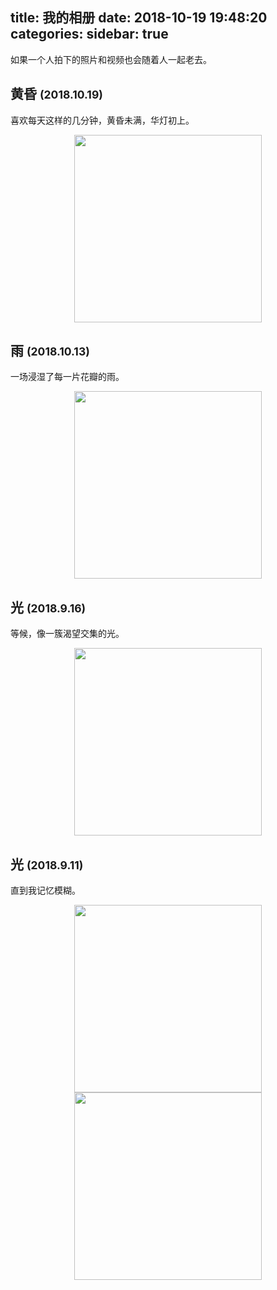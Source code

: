 title: 我的相册
date: 2018-10-19 19:48:20
categories:
sidebar: true
---

如果一个人拍下的照片和视频也会随着人一起老去。

## 黄昏 <small>(2018.10.19)</small>

喜欢每天这样的几分钟，黄昏未满，华灯初上。

<img src="https://ws2.sinaimg.cn/large/006tNbRwly1fwectyxkijj31kw153b2a.jpg" style="display: block; margin: 0 auto; height: 300px">

## 雨 <small>(2018.10.13)</small>

一场浸湿了每一片花瓣的雨。

<img src="https://ws1.sinaimg.cn/large/006tNbRwly1fweda6icx9j315q0v84qp.jpg" style="display: block; margin: 0 auto; height: 300px">

## 光 <small>(2018.9.16)</small>

等候，像一簇渴望交集的光。

<img src="https://ws1.sinaimg.cn/large/006tNbRwly1fweddx1i7lj31kw16o1l1.jpg" style="display: block; margin: 0 auto; height: 300px">

## 光 <small>(2018.9.11)</small>

直到我记忆模糊。

<img src="https://ws3.sinaimg.cn/large/006tNbRwly1fwedgy669kj31kw1dxhdt.jpg" style="display: block; margin: 0 auto; height: 300px">

<img src="https://ws1.sinaimg.cn/large/006tNbRwly1fwedhcsl97j31kw1afx6p.jpg" style="display: block; margin: 0 auto; height: 300px">
